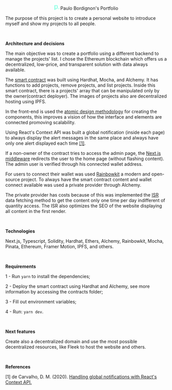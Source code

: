 <p align="center">
  <img alt="paulobordignon-logo" alt="Paulo Bordignon Logo" src="public/logo.png" width="15" height="15"/>
  <span>Paulo Bordignon's Portfolio</span>
</p>

The purpose of this project is to create a personal website to introduce myself and show my projects to all people.

<br />

<strong> Architecture and decisions </strong>

The main objective was to create a portfolio using a different backend to manage the projects' list. I chose the Ethereum blockchain which offers us a decentralized, low-price, and transparent solution with data always available.

The [smart contract](https://zkevm.polygonscan.com/address/0x74f1E9980D91E516994E24BA0ed03F42b81b8F16) was built using Hardhat, Mocha, and Alchemy. It has functions to add projects, remove projects, and list projects. Inside this smart contract, there is a projects' array that can be manipulated only by the owner(contract deployer). The images of projects also are decentralized hosting using IPFS.

In the front-end is used the [atomic design methodology](https://medium.com/@janelle.wg/atomic-design-pattern-how-to-structure-your-react-application-2bb4d9ca5f97) for creating the components, this improves a vision of how the interface and elements are connected promoving scalability.

Using React's Context API was built a global notification (inside each page) to always display the alert messages in the same place and always have only one alert displayed each time [[1]](#1).

If a non-owner of the contract tries to access the admin page, the [Next.js middleware](https://nextjs.org/docs/pages/building-your-application/routing/middleware) redirects the user to the home page (without flashing content). The admin user is verified through his connected wallet address.

For users to connect their wallet was used [Rainbowkit](https://www.rainbowkit.com/docs/introduction) a modern and open-source project. To always have the smart contract content and wallet connect available was used a private provider through Alchemy.

The private provider has costs because of this was implemented the [ISR](https://nextjs.org/docs/basic-features/data-fetching/incremental-static-regeneration) data fetching method to get the content only one time per day indifferent of quantity access. The ISR also optimizes the SEO of the website displaying all content in the first render.

<br />

<strong> Technologies </strong>

Next.js, Typescript, Solidity, Hardhat, Ethers, Alchemy, Rainbowkit, Mocha, Pinata, Ethereum, Framer Motion, IPFS, and others.

<br />

<strong> Requirements </strong>

1 - Run `yarn` to install the dependencies;

2 - Deploy the smart contract using Hardhat and Alchemy, see more information by accessing the contracts folder;

3 - Fill out environment variables;

4 - Run: `yarn dev`.

<br />

<strong> Next features </strong>

Create also a decentralized domain and use the most possible decentralized resources, like Fleek to host the website and others.

<br />

<strong> References </strong>

<a id="1">[1]</a>
de Carvalho, D. M. (2020).
[Handling global notifications with React's Context API.](https://sericaia.me/blog/2020-01-13/handling-global-notifications-with-react-s-context-api)
